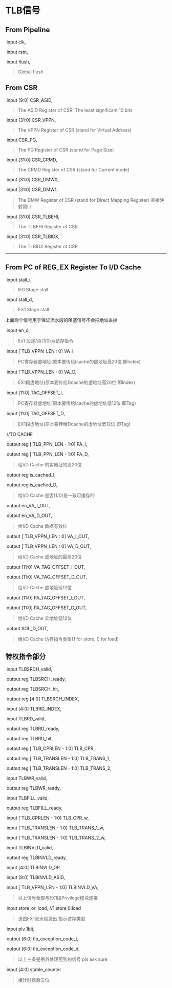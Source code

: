 

# TLB信号

## From Pipeline

​    input                               clk,

​    input                               rstn,

​    input                               flush,

> Global flush

## From CSR

​    input       [9:0]                   CSR_ASID,

> The ASID Register of  CSR: The least significant 10 bits

​    input       [31:0]                  CSR_VPPN,

> The VPPN Register of CSR (stand for Virtual Address)

​    input                               CSR_PG,

> The PG Register of CSR (stand for Page Size)

​    input       [31:0]                  CSR_CRMD,

> The CRMD Register of CSR (stand for Current mode)

​    input       [31:0]                  CSR_DMW0,

​    input       [31:0]                  CSR_DMW1,

> The DMW Register of CSR (stand for Direct Mapping Register) 直接映射窗口

​    input       [31:0]                  CSR_TLBEHI,

> The TLBEHI Register of CSR

​    input       [31:0]                  CSR_TLBIDX,

> The TLBIDX Register of CSR

---

## From PC of REG_EX Register To I/D Cache

​    input                               stall_i,

> IF0 Stage stall

​    input                               stall_d,

> EX1 Stage stall

上面两个信号用于保证流水段的阻塞信号不会把地址丢掉

​    input                               en_d,

> Ex1 段是/否(1/0)为访存指令

​    input       [`TLB_VPPN_LEN : 0]     VA_I,

> PC寄存器虚地址(原本要传给Icache的虚地址高20位 即Index)

​    input       [`TLB_VPPN_LEN : 0]     VA_D,

> EX1段虚地址(原本要传给Dcache的虚地址高20位 即Index)

​    input       [11:0]                  TAG_OFFSET_I,

> PC寄存器虚地址(原本要传给Icache的虚地址低12位 即Tag)

​    input       [11:0]                  TAG_OFFSET_D,

> EX1段虚地址(原本要传给Dcache的虚地址低12位 即Tag)

​    //TO CACHE

​    output reg  [`TLB_PPN_LEN - 1:0]    PA_I,

​    output reg  [`TLB_PPN_LEN - 1:0]    PA_D,

> 给I/D Cache 的实地址的高20位

​    output reg                          is_cached_I,

​    output reg                          is_cached_D,

> 给I/D Cache 是否(1/0)是一致可缓存的

​    output                              en_VA_I_OUT,

​    output                              en_VA_D_OUT,

> 给I/D Cache 数据有效位

​    output      [`TLB_VPPN_LEN : 0]     VA_I_OUT,

​    output      [`TLB_VPPN_LEN : 0]     VA_D_OUT,

> 给I/D Cache 虚地址的最高20位

​    output      [11:0]                  VA_TAG_OFFSET_I_OUT,

​    output      [11:0]                  VA_TAG_OFFSET_D_OUT,

> 给I/D Cache 虚地址低12位

​    output      [11:0]                  PA_TAG_OFFSET_I_OUT,

​    output      [11:0]                  PA_TAG_OFFSET_D_OUT,

> 给I/D Cache 实地址低12位

​    output                              SOL_D_OUT,

> 给I/D Cache 访存指令类型(1 for store, 0 for load)

## 特权指令部分

​    input                               TLBSRCH_valid,

​    output reg                          TLBSRCH_ready,

​    output reg                          TLBSRCH_hit,

​    output reg  [4:0]                   TLBSRCH_INDEX,

​    input       [4:0]                   TLBRD_INDEX,

​    input                               TLBRD_valid,

​    output reg                          TLBRD_ready,

​    output reg                          TLBRD_hit,

​    output reg  [`TLB_CPRLEN - 1:0]     TLB_CPR,

​    output reg  [`TLB_TRANSLEN - 1:0]   TLB_TRANS_1,

​    output reg  [`TLB_TRANSLEN - 1:0]   TLB_TRANS_2,

​    input                               TLBWR_valid,

​    output reg                          TLBWR_ready,

​    input                               TLBFILL_valid,

​    output reg                          TLBFILL_ready,

​    input       [`TLB_CPRLEN - 1:0]     TLB_CPR_w,

​    input       [`TLB_TRANSLEN - 1:0]   TLB_TRANS_1_w,

​    input       [`TLB_TRANSLEN - 1:0]   TLB_TRANS_2_w,

​    input                               TLBINVLD_valid,

​    output reg                          TLBINVLD_ready,

​    input       [4:0]                   TLBINVLD_OP,

​    input       [9:0]                   TLBINVLD_ASID,

​    input       [`TLB_VPPN_LEN - 1:0]   TLBINVLD_VA,

> 以上信号全部与EX1段Privilege模块连接

​    input                               store_or_load, //1:store 0:load

> 该由EX1流水段发出 指示访存类型

​    input                               plv_1bit,

​    output     [6:0]                    tlb_exception_code_i,

​    output     [6:0]                    tlb_exception_code_d,

> 以上三条是例外处理用到的信号 pls ask sure

​    input      [4:0]                    stable_counter

> 接计时器后五位